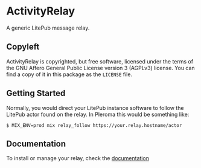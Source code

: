 # ActivityRelay

A generic LitePub message relay.


## Copyleft

ActivityRelay is copyrighted, but free software, licensed under the terms of the GNU
Affero General Public License version 3 (AGPLv3) license.  You can find a copy of it
in this package as the `LICENSE` file.


## Getting Started

Normally, you would direct your LitePub instance software to follow the LitePub actor
found on the relay.  In Pleroma this would be something like:

	$ MIX_ENV=prod mix relay_follow https://your.relay.hostname/actor


## Documentation

To install or manage your relay, check the [documentation](docs/index.md)
